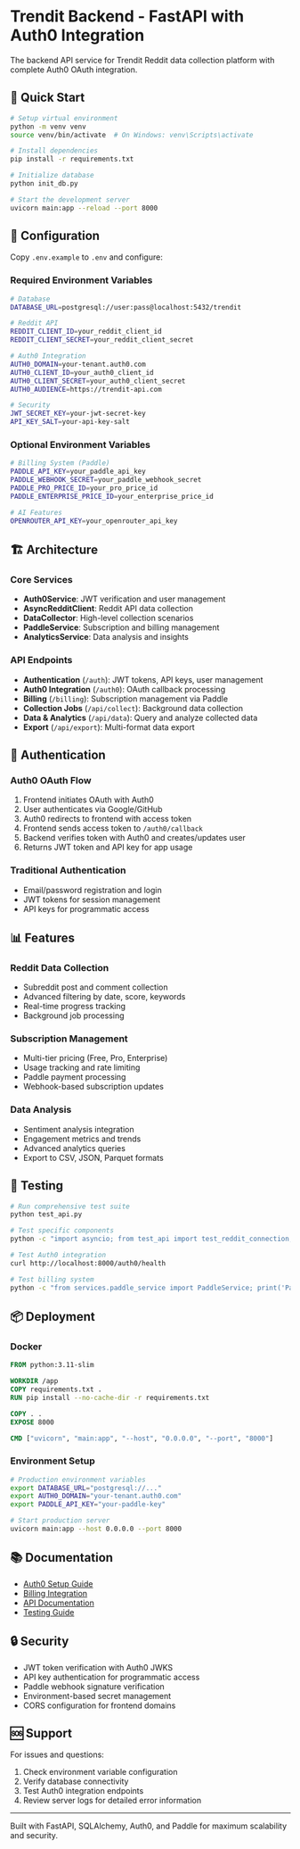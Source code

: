 # Trendit Backend - FastAPI with Auth0 Integration

The backend API service for Trendit Reddit data collection platform with complete Auth0 OAuth integration.

## 🚀 Quick Start

```bash
# Setup virtual environment
python -m venv venv
source venv/bin/activate  # On Windows: venv\Scripts\activate

# Install dependencies
pip install -r requirements.txt

# Initialize database
python init_db.py

# Start the development server
uvicorn main:app --reload --port 8000
```

## 🔧 Configuration

Copy `.env.example` to `.env` and configure:

### Required Environment Variables
```bash
# Database
DATABASE_URL=postgresql://user:pass@localhost:5432/trendit

# Reddit API
REDDIT_CLIENT_ID=your_reddit_client_id
REDDIT_CLIENT_SECRET=your_reddit_client_secret

# Auth0 Integration
AUTH0_DOMAIN=your-tenant.auth0.com
AUTH0_CLIENT_ID=your_auth0_client_id
AUTH0_CLIENT_SECRET=your_auth0_client_secret
AUTH0_AUDIENCE=https://trendit-api.com

# Security
JWT_SECRET_KEY=your-jwt-secret-key
API_KEY_SALT=your-api-key-salt
```

### Optional Environment Variables
```bash
# Billing System (Paddle)
PADDLE_API_KEY=your_paddle_api_key
PADDLE_WEBHOOK_SECRET=your_paddle_webhook_secret
PADDLE_PRO_PRICE_ID=your_pro_price_id
PADDLE_ENTERPRISE_PRICE_ID=your_enterprise_price_id

# AI Features
OPENROUTER_API_KEY=your_openrouter_api_key
```

## 🏗️ Architecture

### Core Services
- **Auth0Service**: JWT verification and user management
- **AsyncRedditClient**: Reddit API data collection
- **DataCollector**: High-level collection scenarios
- **PaddleService**: Subscription and billing management
- **AnalyticsService**: Data analysis and insights

### API Endpoints
- **Authentication** (`/auth`): JWT tokens, API keys, user management
- **Auth0 Integration** (`/auth0`): OAuth callback processing
- **Billing** (`/billing`): Subscription management via Paddle
- **Collection Jobs** (`/api/collect`): Background data collection
- **Data & Analytics** (`/api/data`): Query and analyze collected data
- **Export** (`/api/export`): Multi-format data export

## 🔐 Authentication

### Auth0 OAuth Flow
1. Frontend initiates OAuth with Auth0
2. User authenticates via Google/GitHub
3. Auth0 redirects to frontend with access token
4. Frontend sends access token to `/auth0/callback`
5. Backend verifies token with Auth0 and creates/updates user
6. Returns JWT token and API key for app usage

### Traditional Authentication
- Email/password registration and login
- JWT tokens for session management
- API keys for programmatic access

## 📊 Features

### Reddit Data Collection
- Subreddit post and comment collection
- Advanced filtering by date, score, keywords
- Real-time progress tracking
- Background job processing

### Subscription Management
- Multi-tier pricing (Free, Pro, Enterprise)
- Usage tracking and rate limiting
- Paddle payment processing
- Webhook-based subscription updates

### Data Analysis
- Sentiment analysis integration
- Engagement metrics and trends
- Advanced analytics queries
- Export to CSV, JSON, Parquet formats

## 🧪 Testing

```bash
# Run comprehensive test suite
python test_api.py

# Test specific components
python -c "import asyncio; from test_api import test_reddit_connection; asyncio.run(test_reddit_connection())"

# Test Auth0 integration
curl http://localhost:8000/auth0/health

# Test billing system
python -c "from services.paddle_service import PaddleService; print('Paddle configured')"
```

## 📦 Deployment

### Docker
```dockerfile
FROM python:3.11-slim

WORKDIR /app
COPY requirements.txt .
RUN pip install --no-cache-dir -r requirements.txt

COPY . .
EXPOSE 8000

CMD ["uvicorn", "main:app", "--host", "0.0.0.0", "--port", "8000"]
```

### Environment Setup
```bash
# Production environment variables
export DATABASE_URL="postgresql://..."
export AUTH0_DOMAIN="your-tenant.auth0.com"
export PADDLE_API_KEY="your-paddle-key"

# Start production server
uvicorn main:app --host 0.0.0.0 --port 8000
```

## 📚 Documentation

- [Auth0 Setup Guide](../frontend/trendit-frontend/AUTH0_SETUP_GUIDE.md)
- [Billing Integration](PADDLE_BILLING_INTEGRATION.md)
- [API Documentation](API_BILLING_REFERENCE.md)
- [Testing Guide](../backend/AGENTS.md)

## 🔒 Security

- JWT token verification with Auth0 JWKS
- API key authentication for programmatic access
- Paddle webhook signature verification
- Environment-based secret management
- CORS configuration for frontend domains

## 🆘 Support

For issues and questions:
1. Check environment variable configuration
2. Verify database connectivity
3. Test Auth0 integration endpoints
4. Review server logs for detailed error information

---

Built with FastAPI, SQLAlchemy, Auth0, and Paddle for maximum scalability and security.